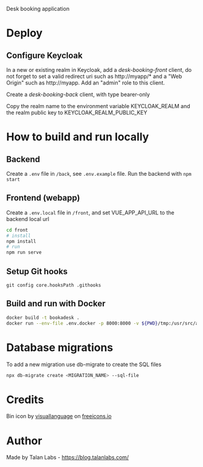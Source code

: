 Desk booking application

# Deploy

## Configure Keycloak

In a new or existing realm in Keycloak, add a *desk-booking-front* client, do not forget to set a valid redirect uri such as http://myapp/* and a "Web Origin" such as http://myapp.
Add an "admin" role to this client.

Create a *desk-booking-back* client, with type bearer-only

Copy the realm name to the environment variable KEYCLOAK_REALM and the realm public key to KEYCLOAK_REALM_PUBLIC_KEY


# How to build and run locally

## Backend

Create a `.env` file in `/back`, see `.env.example` file.
Run the backend with `npm start`

## Frontend (webapp)

Create a `.env.local` file in `/front`, and set VUE_APP_API_URL to the backend local url 

```bash
cd front
# install
npm install
# run
npm run serve
```

## Setup Git hooks

`git config core.hooksPath .githooks`

## Build and run with Docker

```bash
docker build -t bookadesk .   
docker run --env-file .env.docker -p 8000:8000 -v ${PWD}/tmp:/usr/src/app/images bookadesk
```

# Database migrations

To add a new migration use db-migrate to create the SQL files

```bash
npx db-migrate create <MIGRATION_NAME> --sql-file
```

# Credits

Bin icon by <a href="https://freeicons.io/profile/3335">visuallanguage</a> on <a href="https://freeicons.io">freeicons.io</a>

# Author

Made by Talan Labs - https://blog.talanlabs.com/